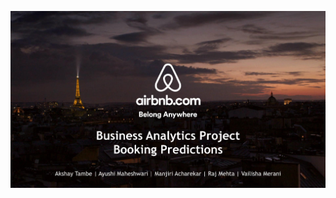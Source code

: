 ![Keyword](https://github.com/akshaytambe/AirBnB-New-User-Booking-Predictions/blob/master/Resources/Screen%20Shot%202018-05-22%20at%2010.16.00%20AM.png)
